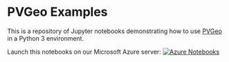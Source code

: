 # PVGeo Examples

This is a repository of Jupyter notebooks demonstrating how to use
[PVGeo](https://github.com/OpenGeoVis/PVGeo) in a Python 3 environment.

Launch this notebooks on our Microsoft Azure server: [![Azure Notebooks](https://notebooks.azure.com/launch.png)](https://notebooks.azure.com/BaneSullivan/libraries/PVGeo-Examples)
